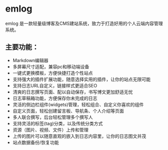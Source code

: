 # emlog

emlog 是一款轻量级博客及CMS建站系统，致力于打造好用的个人云端内容管理系统。

## 主要功能：

- Markdown编辑器
- 多屏幕尺寸适配，兼容pc和移动端设备
- 一键式更换模板，方便快捷打造个性站点
- 支持强大的插件扩展功能，随意选择实用的插件，让你的站点无限可能
- 支持日志URL自定义，链接样式更适合SEO
- 清爽的日志撰写页面、配以自动保存，书写博文更加舒适无忧
- 日志草稿箱功能，方便保存你未完成的日志
- 灵活的侧边栏组件(widgets)管理，轻松组合、自定义你喜欢的组件
- 自定义页面，轻松创建留言板、导航条、个人介绍等页面
- 多人联合撰写，后台轻松管理多个撰写人
- 支持灵活的标签(tag)分类，以及传统分类方式
- 资源（图片、视频、文件）上传和管理
- 上传的图片可以随意直观的嵌入到日志内容里，让你的日志图文并茂
- 站点数据备份/恢复功能